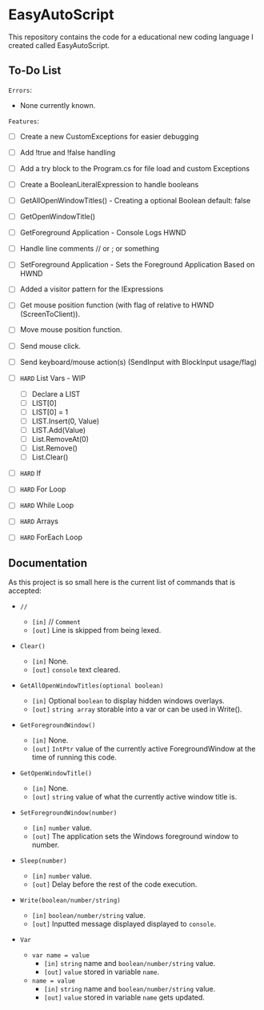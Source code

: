 # EasyAutoScript

This repository contains the code for a educational new coding language I created called EasyAutoScript.

## To-Do List

`Errors`:

- None currently known.

`Features`:

- [ ] Create a new CustomExceptions for easier debugging
- [ ] Add !true and !false handling
- [ ] Add a try block to the Program.cs for file load and custom Exceptions
- [ ] Create a BooleanLiteralExpression to handle booleans
- [ ] GetAllOpenWindowTitles() - Creating a optional Boolean default: false
- [ ] GetOpenWindowTitle()
- [ ] GetForeground Application - Console Logs HWND
- [ ] Handle line comments // or ; or something
- [ ] SetForeground Application - Sets the Foreground Application Based on HWND
- [ ] Added a visitor pattern for the IExpressions
- [ ] Get mouse position function (with flag of relative to HWND (ScreenToClient)).
- [ ] Move mouse position function.
- [ ] Send mouse click.
- [ ] Send keyboard/mouse action(s) (SendInput with BlockInput usage/flag)
- [ ] `HARD` List Vars - WIP

  - [ ] Declare a LIST
  - [ ] LIST[0]
  - [ ] LIST[0] = 1
  - [ ] LIST.Insert(0, Value)
  - [ ] LIST.Add(Value)
  - [ ] List.RemoveAt(0)
  - [ ] List.Remove()
  - [ ] List.Clear()

- [ ] `HARD` If
- [ ] `HARD` For Loop
- [ ] `HARD` While Loop
- [ ] `HARD` Arrays
- [ ] `HARD` ForEach Loop

## Documentation

As this project is so small here is the current list of commands that is accepted:

- `//`

  - `[in]` // `Comment`
  - `[out]` Line is skipped from being lexed.

- `Clear()`

  - `[in]` None.
  - `[out]` `console` text cleared.

- `GetAllOpenWindowTitles(optional boolean)`

  - `[in]` Optional `boolean` to display hidden windows overlays.
  - `[out]` `string array` storable into a var or can be used in Write().

- `GetForegroundWindow()`

  - `[in]` None.
  - `[out]` `IntPtr` value of the currently active ForegroundWindow at the time of running this code.

- `GetOpenWindowTitle()`

  - `[in]` None.
  - `[out]` `string` value of what the currently active window title is.

- `SetForegroundWindow(number)`

  - `[in]` `number` value.
  - `[out]` The application sets the Windows foreground window to number.

- `Sleep(number)`

  - `[in]` `number` value.
  - `[out]` Delay before the rest of the code execution.

- `Write(boolean/number/string)`

  - `[in]` `boolean/number/string` value.
  - `[out]` Inputted message displayed displayed to `console`.

- `Var`
  - `var name = value`
    - `[in]` `string` name and `boolean/number/string` value.
    - `[out]` `value` stored in variable `name`.
  - `name = value`
    - `[in]` `string` name and `boolean/number/string` value.
    - `[out]` `value` stored in variable `name` gets updated.

